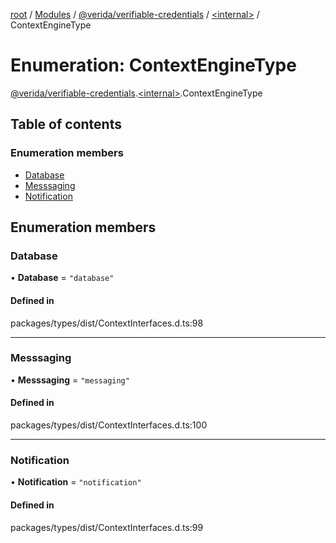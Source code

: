 [root](../README.md) / [Modules](../modules.md) / [@verida/verifiable-credentials](../modules/verida_verifiable_credentials.md) / [<internal\>](../modules/verida_verifiable_credentials._internal_.md) / ContextEngineType

# Enumeration: ContextEngineType

[@verida/verifiable-credentials](../modules/verida_verifiable_credentials.md).[<internal\>](../modules/verida_verifiable_credentials._internal_.md).ContextEngineType

## Table of contents

### Enumeration members

- [Database](verida_verifiable_credentials._internal_.ContextEngineType.md#database)
- [Messsaging](verida_verifiable_credentials._internal_.ContextEngineType.md#messsaging)
- [Notification](verida_verifiable_credentials._internal_.ContextEngineType.md#notification)

## Enumeration members

### Database

• **Database** = `"database"`

#### Defined in

packages/types/dist/ContextInterfaces.d.ts:98

___

### Messsaging

• **Messsaging** = `"messaging"`

#### Defined in

packages/types/dist/ContextInterfaces.d.ts:100

___

### Notification

• **Notification** = `"notification"`

#### Defined in

packages/types/dist/ContextInterfaces.d.ts:99
